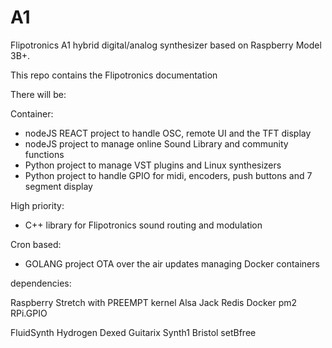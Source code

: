 # A1
Flipotronics A1 hybrid digital/analog synthesizer based on Raspberry Model 3B+.

This repo contains the Flipotronics documentation

There will be:

 Container:
- nodeJS REACT project to handle OSC, remote UI and the TFT display
- nodeJS project to manage online Sound Library and community functions
- Python project to manage VST plugins and Linux synthesizers
- Python project to handle GPIO for midi, encoders, push buttons and 7 segment display

High priority:
- C++ library for Flipotronics sound routing and modulation

Cron based:
- GOLANG project OTA over the air updates managing Docker containers


dependencies:

Raspberry Stretch with PREEMPT kernel
Alsa
Jack
Redis
Docker
pm2
RPi.GPIO

FluidSynth
Hydrogen
Dexed
Guitarix
Synth1
Bristol
setBfree
